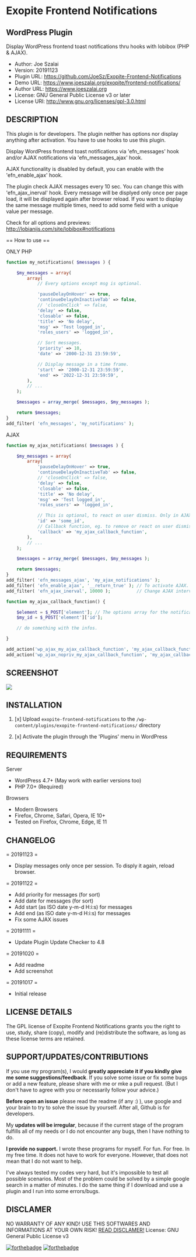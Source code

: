 # Exopite Frontend Notifications
## WordPress Plugin
Display WordPress frontend toast notifications thru hooks with lobibox (PHP & AJAX).

- Author: Joe Szalai
- Version: 20191123
- Plugin URL: https://github.com/JoeSz/Exopite-Frontend-Notifications
- Demo URL: https://www.joeszalai.org/exopite/frontend-notifications/
- Author URL: https://www.joeszalai.org
- License: GNU General Public License v3 or later
- License URI: http://www.gnu.org/licenses/gpl-3.0.html

DESCRIPTION
-----------

This plugin is for developers. The plugin neither has options nor display anything after activation. You have to use hooks to use this plugin.

Display WordPress frontend toast notifications via 'efn_messages' hook and/or AJAX notifications via 'efn_messages_ajax' hook.

AJAX functionality is disabled by default, you can enable with the 'efn_enable_ajax' hook.

The plugin check AJAX messages every 10 sec. You can change this with 'efn_ajax_inerval' hook. Every message will be displyed only once per page load, it will be displayed again after browser reload.
If you want to display the same message multiple times, need to add some field with a unique value per message.

Check for all options and previews: http://lobianijs.com/site/lobibox#notifications

== How to use ==

ONLY PHP
```php
function my_notifications( $messages ) {

    $my_messages = array(
        array(
            // Every options except msg is optional.

            'pauseDelayOnHover' => true,
            'continueDelayOnInactiveTab' => false,
            // 'closeOnClick' => false,
            'delay' => false,
            'closable' => false,
            'title' => 'No delay',
            'msg' => 'Test logged_in',
            'roles_users' => 'logged_in',

            // Sort messages.
            'priority' => 10,
            'date' => '2000-12-31 23:59:59',

            // Display message in a time frame.
            'start' => '2000-12-31 23:59:59',
            'end' => '2022-12-31 23:59:59',
        ),
        // ...
    );

    $messages = array_merge( $messages, $my_messages );

    return $messages;
}
add_filter( 'efn_messages', 'my_notifications' );
```

AJAX
```php
function my_ajax_notifications( $messages ) {

    $my_messages = array(
        array(
            'pauseDelayOnHover' => true,
            'continueDelayOnInactiveTab' => false,
            // 'closeOnClick' => false,
            'delay' => false,
            'closable' => false,
            'title' => 'No delay',
            'msg' => 'Test logged_in',
            'roles_users' => 'logged_in',

            // This is optional, to react on user dismiss. Only in AJAX available.
            'id' => 'some_id',
            // Callback function, eg. to remove or react on user dismiss.
            'callback' => 'my_ajax_callback_function',
        ),
        // ...
    );

    $messages = array_merge( $messages, $my_messages );

    return $messages;
}
add_filter( 'efn_messages_ajax', 'my_ajax_notifications' );
add_filter( 'efn_enable_ajax', '__return_true' ); // To activate AJAX.
add_filter( 'efn_ajax_inerval', 10000 );          // Change AJAX interval.

function my_ajax_callback_function() {

    $element = $_POST['element']; // The options array for the notification.
    $my_id = $_POST['element']['id'];

    // do something with the infos.

}

add_action('wp_ajax_my_ajax_callback_function', 'my_ajax_callback_function');
add_action('wp_ajax_nopriv_my_ajax_callback_function', 'my_ajax_callback_function');
```

SCREENSHOT
----------
![](exopite-frontend-notifications/assets/screenshot-1.jpg)

INSTALLATION
------------

1. [x] Upload `exopite-frontend-notifications` to the `/wp-content/plugins/exopite-frontend-notifications/` directory

2. [x] Activate the plugin through the 'Plugins' menu in WordPress

REQUIREMENTS
------------

Server

* WordPress 4.7+ (May work with earlier versions too)
* PHP 7.0+ (Required)

Browsers

* Modern Browsers
* Firefox, Chrome, Safari, Opera, IE 10+
* Tested on Firefox, Chrome, Edge, IE 11

CHANGELOG
---------

= 20191123 =
* Display messages only once per session. To disply it again, reload browser.

= 20191122 =
* Add priority for messages (for sort)
* Add date for messages (for sort)
* Add start (as ISO date y-m-d H:i:s) for messages
* Add end (as ISO date y-m-d H:i:s) for messages
* Fix some AJAX issues

= 20191111 =
* Update Plugin Update Checker to 4.8

= 20191020 =
* Add readme
* Add screenshot

= 20191017 =
* Initial release

LICENSE DETAILS
---------------
The GPL license of Exopite Frontend Notifications grants you the right to use, study, share (copy), modify and (re)distribute the software, as long as these license terms are retained.

SUPPORT/UPDATES/CONTRIBUTIONS
-----------------------------

If you use my program(s), I would **greatly appreciate it if you kindly give me some suggestions/feedback**. If you solve some issue or fix some bugs or add a new feature, please share with me or mke a pull request. (But I don't have to agree with you or necessarily follow your advice.)

**Before open an issue** please read the readme (if any :) ), use google and your brain to try to solve the issue by yourself. After all, Github is for developers.

My **updates will be irregular**, because if the current stage of the program fulfills all of my needs or I do not encounter any bugs, then I have nothing to do.

**I provide no support.** I wrote these programs for myself. For fun. For free. In my free time. It does not have to work for everyone. However, that does not mean that I do not want to help.

I've always tested my codes very hard, but it's impossible to test all possible scenarios. Most of the problem could be solved by a simple google search in a matter of minutes. I do the same thing if I download and use a plugin and I run into some errors/bugs.

DISCLAMER
---------

NO WARRANTY OF ANY KIND! USE THIS SOFTWARES AND INFORMATIONS AT YOUR OWN RISK!
[READ DISCLAMER!](https://joe.szalai.org/disclaimer/)
License: GNU General Public License v3

[![forthebadge](http://forthebadge.com/images/badges/built-by-developers.svg)](http://forthebadge.com) [![forthebadge](http://forthebadge.com/images/badges/for-you.svg)](http://forthebadge.com)
